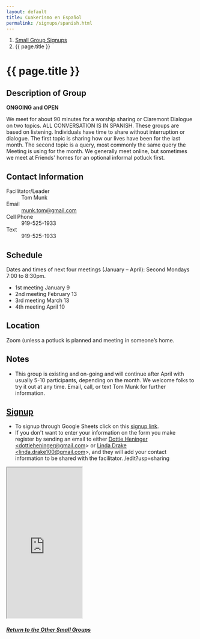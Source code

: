 ```yaml
---
layout: default
title: Cuakerismo en Español
permalink: /signups/spanish.html
---
```

<nav aria-label="breadcrumb">
  <ol class="breadcrumb">
      <li class="breadcrumb-item"><a class="noIcon" href="{{ site.baseurl }}/small-groups.html">Small Group Signups</a></li>
      <li class="breadcrumb-item active" aria-current="page">{{ page.title }}</li>
  </ol>
</nav>

# {{ page.title }}

## Description of Group
**ONGOING and OPEN**

We meet for about 90 minutes for a worship sharing or Claremont Dialogue on 
two topics. ALL CONVERSATION IS IN SPANISH. These groups are based on 
listening. Individuals have time to share without interruption or dialogue. 
The first topic is sharing how our lives have been for the last month. The 
second topic is a query, most commonly the same query the Meeting is using 
for the month. We generally meet online, but sometimes we meet at Friends' 
homes for an optional informal potluck first.

## Contact Information
<dl> 
  <dt>Facilitator/Leader</dt>
  <dd>Tom Munk</dd>
  <dt>Email</dt>
  <dd><a href="mailto:munk.tom@gmail.com">munk.tom@gmail.com</a></dd>
  <dt>Cell Phone</dt>
  <dd>919-525-1933</dd>
  <dt>Text</dt>
  <dd>919-525-1933</dd>
</dl>

## Schedule
Dates and times of next four meetings (January – April): Second Mondays 7:00 to 8:30pm. 

- 1st meeting January 9
- 2nd meeting February 13
- 3rd meeting March 13
- 4th meeting April 10

## Location
Zoom (unless a potluck is planned and meeting in someone’s home. 

## Notes
- This group is existing and on-going and will continue after April with 
  usually 5-10 participants, depending on the month. We welcome folks to try 
  it out at any time. Email, call, or text Tom Munk for further information. 
 
## [Signup](https://docs.google.com/spreadsheets/d/1Ewml6rNHeWMQx-ZuGG2IWpKrWEW_-HTSXzaC-cIxQbc/edit?usp=sharingg)
- To signup through Google Sheets click on this [signup link](https://docs.google.com/spreadsheets/d/1Ewml6rNHeWMQx-ZuGG2IWpKrWEW_-HTSXzaC-cIxQbc/edit?usp=sharing).
- If you don't want to enter your information on the form you make register by 
  sending an email to either <a href='mailto:dottieheninger@gmail.com'>Dottie Heninger &lt;dottieheninger@gmail.com&gt;</a> or 
  <a href='mailto:linda.drake100@gmail.com'>Linda Drake &lt;linda.drake100@gmail.com&gt;</a>, and they will add 
  your contact information to be shared with the facilitator.
/edit?usp=sharing
<div class="text-center">
  <iframe src="https://docs.google.com/spreadsheets/d/e/2PACX-1vQ4KqMstnBue62kXBus-x6ArVggeOLcZkM5tq37-Mc_8uAQfKTR0GSnzcymFSHwcnaePGYBWgRHT8EO/pubhtml?gid=198606566&amp;single=true&amp;widget=true&amp;headers=false&amp;range=A2:B15"
  width="200px"
  height="400px">
</iframe>
</div>

<div class="text-center">
  <h5><a href="{{ site.baseurl }}/small-groups.html">Return to the Other Small Groups</a></h5>
</div>
